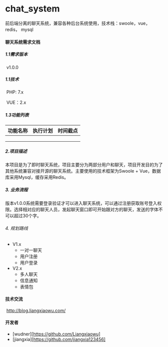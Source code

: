 # chat_system
前后端分离的聊天系统，兼容各种后台系统使用，技术栈：swoole，vue，redis， mysql

#### 聊天系统需求文档

##### 1.1需求版本

​	v1.0.0 

##### 1.1技术

​	PHP:  7.x

​	VUE：2.x

##### 1.3功能列表

| 功能名称 | 执行计划 | 时间截点 |
| -------- | -------- | -------- |
|          |          |          |
|          |          |          |
|          |          |          |

##### 2.项目描述

本项目是为了即时聊天系统，项目主要分为两部分用户和聊天，项目开发目的为了其他系统兼容对接开源的聊天系统。主要使用的技术框架为Swoole + Vue，数据库采用Mysql，缓存采用Redis。

##### 3. 业务流程

版本v1.0.0系统需要登录验证才可以进入聊天系统，可以通过注册获取账号登入权限。选择相对应的聊天人员，发起聊天窗口即可开始跟对方的聊天，发送的字体不可以超过30个字。

###### 4. 规划路线

- V1.x
  - 一对一聊天
  - 用户注册
  - 用户登录
- V2.x
  - 多人聊天
  - 信息通知
  - 表情包

#### 技术交流

​	http://blog.liangxiaowu.com/

#### 开发者

- [wudner][https://github.com/Liangxiaowu]
- [jiangxia][https://github.com/jiangxia123456]